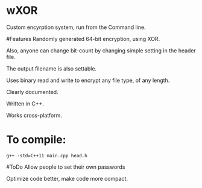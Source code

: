 # wXOR
Custom encyrption system, run from the Command line.

#Features
Randomly generated 64-bit encryption, using XOR. 

Also, anyone can change bit-count by changing simple setting in the header file.

The output filename is also settable.

Uses binary read and write to encrypt any file type, of any length.

Clearly documented.

Written in C++.

Works cross-platform.

# To compile:
`g++ -std=C++11 main.cpp head.h`

#ToDo
Allow people to set their own passwords

Optimize code better, make code more compact.

